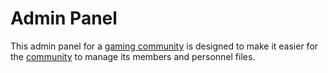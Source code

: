 # Admin Panel
This admin panel for a [gaming community](https://www.9jgkp.de) is designed to make it easier for the [community](https://www.9jgkp.de) to manage its members and personnel files.
